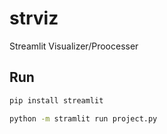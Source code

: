 # strviz
Streamlit Visualizer/Proocesser

## Run
```cmd
pip install streamlit    
```

```cmd
python -m stramlit run project.py
```
